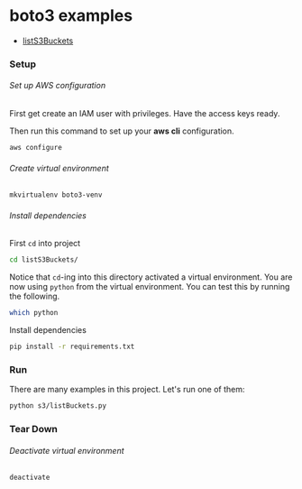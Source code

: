 # boto3 examples
* [listS3Buckets](listS3Buckets)


### Setup

###### Set up AWS configuration

First get create an IAM user with privileges.  Have the access keys ready.

Then run this command to set up your **aws cli** configuration.

```sh
aws configure
```

###### Create virtual environment

```sh
mkvirtualenv boto3-venv
```

###### Install dependencies

First `cd` into project

```sh
cd listS3Buckets/
```

Notice that `cd`-ing into this directory activated a virtual environment.  You are now using `python` from
the virtual environment.  You can test this by running the following.

```sh
which python
```

Install dependencies

```sh
pip install -r requirements.txt
```

### Run

There are many examples in this project.  Let's run one of them:

```sh
python s3/listBuckets.py
```

### Tear Down

###### Deactivate virtual environment

```sh
deactivate
```
